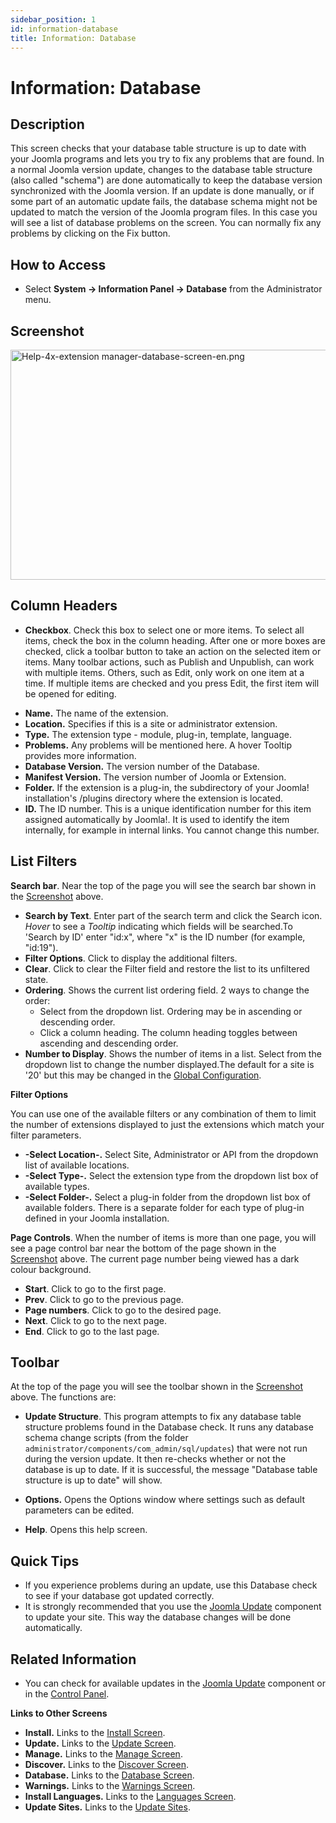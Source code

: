 ```yaml
---
sidebar_position: 1
id: information-database
title: Information: Database
---
```

# Information: Database
## Description

This screen checks that your database table structure is up to date with
your Joomla programs and lets you try to fix any problems that are
found. In a normal Joomla version update, changes to the database table
structure (also called "schema") are done automatically to keep the
database version synchronized with the Joomla version. If an update is
done manually, or if some part of an automatic update fails, the
database schema might not be updated to match the version of the Joomla
program files. In this case you will see a list of database problems on
the screen. You can normally fix any problems by clicking on the Fix
button.

## How to Access

- Select **System **→** Information Panel **→** Database** from the
  Administrator menu.

## Screenshot

<img
src="https://docs.joomla.org/images/c/c0/Help-4x-extension_manager-database-screen-en.png"
decoding="async" data-file-width="800" data-file-height="368"
width="800" height="368"
alt="Help-4x-extension manager-database-screen-en.png" />

## Column Headers

- **Checkbox**. Check this box to select one or more items. To select
  all items, check the box in the column heading. After one or more
  boxes are checked, click a toolbar button to take an action on the
  selected item or items. Many toolbar actions, such as Publish and
  Unpublish, can work with multiple items. Others, such as Edit, only
  work on one item at a time. If multiple items are checked and you
  press Edit, the first item will be opened for editing.

<!-- -->

- **Name.** The name of the extension.
- **Location.** Specifies if this is a site or administrator extension.
- **Type.** The extension type - module, plug-in, template, language.
- **Problems.** Any problems will be mentioned here. A hover Tooltip
  provides more information.
- **Database Version.** The version number of the Database.
- **Manifest Version.** The version number of Joomla or Extension.
- **Folder.** If the extension is a plug-in, the subdirectory of your
  Joomla! installation's /plugins directory where the extension is
  located.
- **ID.** The ID number. This is a unique identification number for this
  item assigned automatically by Joomla!. It is used to identify the
  item internally, for example in internal links. You cannot change this
  number.

## List Filters

**Search bar**. Near the top of the page you will see the search bar
shown in the [Screenshot](#screenshot) above.

- **Search by Text**. Enter part of the search term and click the Search
  icon. *Hover* to see a *Tooltip* indicating which fields will be
  searched.To 'Search by ID' enter "id:x", where "x" is the ID number
  (for example, "id:19").
- **Filter Options**. Click to display the additional filters.
- **Clear**. Click to clear the Filter field and restore the list to its
  unfiltered state.
- **Ordering**. Shows the current list ordering field. 2 ways to change
  the order:
  - Select from the dropdown list. Ordering may be in ascending or
    descending order.
  - Click a column heading. The column heading toggles between ascending
    and descending order.
- **Number to Display**. Shows the number of items in a list. Select
  from the dropdown list to change the number displayed.The default for
  a site is '20' but this may be changed in the [Global
  Configuration](https://docs.joomla.org/Help4.x:Site_Global_Configuration/en#defaultlistlimit "Special:MyLanguage/Help4.x:Site Global Configuration/en").

**Filter Options**

You can use one of the available filters or any combination of them to
limit the number of extensions displayed to just the extensions which
match your filter parameters.

- **-Select Location-.** Select Site, Administrator or API from the
  dropdown list of available locations.
- **-Select Type-.** Select the extension type from the dropdown list
  box of available types.
- **-Select Folder-.** Select a plug-in folder from the dropdown list
  box of available folders. There is a separate folder for each type of
  plug-in defined in your Joomla installation.

**Page Controls**. When the number of items is more than one page, you
will see a page control bar near the bottom of the page shown in the
[Screenshot](#screenshot) above. The current page number being viewed
has a dark colour background.

- **Start**. Click to go to the first page.
- **Prev**. Click to go to the previous page.
- **Page numbers**. Click to go to the desired page.
- **Next**. Click to go to the next page.
- **End**. Click to go to the last page.

## Toolbar

At the top of the page you will see the toolbar shown in the
[Screenshot](#Screenshot) above. The functions are:

- **Update Structure**. This program attempts to fix any database table
  structure problems found in the Database check. It runs any database
  schema change scripts (from the folder
  `administrator/components/com_admin/sql/updates`) that were not run
  during the version update. It then re-checks whether or not the
  database is up to date. If it is successful, the message "Database
  table structure is up to date" will show.

<!-- -->

- **Options.** Opens the Options window where settings such as default
  parameters can be edited.

<!-- -->

- **Help**. Opens this help screen.

## Quick Tips

- If you experience problems during an update, use this Database check
  to see if your database got updated correctly.
- It is strongly recommended that you use the [Joomla
  Update](https://docs.joomla.org/Help4.x:Joomla_Update/en "Special:MyLanguage/Help4.x:Joomla Update/en")
  component to update your site. This way the database changes will be
  done automatically.

## Related Information

- You can check for available updates in the [Joomla
  Update](https://docs.joomla.org/Help4.x:Joomla_Update/en "Special:MyLanguage/Help4.x:Joomla Update/en")
  component or in the
  <a href="https://docs.joomla.org/Help4.x:Site_Control_Panel/en"
  class="new"
  title="Special:MyLanguage/Help4.x:Site Control Panel/en (page does not exist)">Control
  Panel</a>.

**Links to Other Screens**

- **Install.** Links to the [Install
  Screen](https://docs.joomla.org/Help4.x:Extensions:_Install/en "Special:MyLanguage/Help4.x:Extensions: Install/en").
- **Update.** Links to the [Update
  Screen](https://docs.joomla.org/Help4.x:Extensions:_Update/en "Special:MyLanguage/Help4.x:Extensions: Update/en").
- **Manage.** Links to the [Manage
  Screen](https://docs.joomla.org/Help4.x:Extensions:_Manage/en "Special:MyLanguage/Help4.x:Extensions: Manage/en").
- **Discover.** Links to the [Discover
  Screen](https://docs.joomla.org/Help4.x:Extensions:_Discover/en "Special:MyLanguage/Help4.x:Extensions: Discover/en").
- **Database.** Links to the [Database
  Screen](https://docs.joomla.org/Help4.x:Information:_Database/en "Special:MyLanguage/Help4.x:Information: Database/en").
- **Warnings.** Links to the [Warnings
  Screen](https://docs.joomla.org/Help4.x:Information:_Warnings/en "Special:MyLanguage/Help4.x:Information: Warnings/en").
- **Install Languages.** Links to the [Languages
  Screen](https://docs.joomla.org/Help4.x:Extensions_Extension_Manager_Languages/en "Special:MyLanguage/Help4.x:Extensions Extension Manager Languages/en").
- **Update Sites.** Links to the [Update
  Sites](https://docs.joomla.org/Help4.x:Extensions:_Update/en "Special:MyLanguage/Help4.x:Extensions: Update/en").

